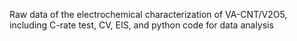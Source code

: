 Raw data of the electrochemical characterization of VA-CNT/V2O5, including C-rate test, CV, EIS, and python code for data analysis
